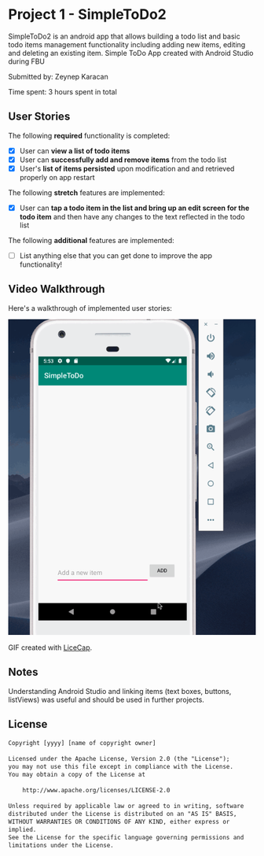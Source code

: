 
# Project 1 - SimpleToDo2

SimpleToDo2 is an android app that allows building a todo list and basic todo items management functionality including adding new items, editing and deleting an existing item.
Simple ToDo App created with Android Studio during FBU

Submitted by: Zeynep Karacan

Time spent: 3 hours spent in total

## User Stories

The following **required** functionality is completed:

* [x] User can **view a list of todo items**
* [x] User can **successfully add and remove items** from the todo list
* [x] User's **list of items persisted** upon modification and and retrieved properly on app restart

The following **stretch** features are implemented:

* [x] User can **tap a todo item in the list and bring up an edit screen for the todo item** and then have any changes to the text reflected in the todo list

The following **additional** features are implemented:

* [ ] List anything else that you can get done to improve the app functionality!

## Video Walkthrough

Here's a walkthrough of implemented user stories:

![](https://github.com/karacanzeynep98/SimpleToDo2/raw/master/DemoSimpleToDo21.gif)

GIF created with [LiceCap](http://www.cockos.com/licecap/).

## Notes
Understanding Android Studio and linking items (text boxes, buttons, listViews) was useful and should be used in further projects.

## License

    Copyright [yyyy] [name of copyright owner]

    Licensed under the Apache License, Version 2.0 (the "License");
    you may not use this file except in compliance with the License.
    You may obtain a copy of the License at

        http://www.apache.org/licenses/LICENSE-2.0

    Unless required by applicable law or agreed to in writing, software
    distributed under the License is distributed on an "AS IS" BASIS,
    WITHOUT WARRANTIES OR CONDITIONS OF ANY KIND, either express or implied.
    See the License for the specific language governing permissions and
    limitations under the License.

